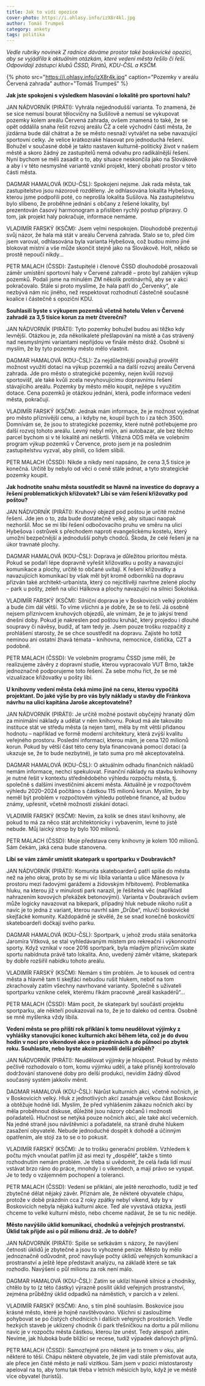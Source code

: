 ```yaml
---
title: Jak to vidí opozice
cover-photo: https://i.ohlasy.info/izX8r4kl.jpg
author: Tomáš Trumpeš
category: ankety
tags: politika
---
```


*Vedle rubriky novinek Z radnice dáváme prostor také boskovické opozici, aby se vyjádřila k aktuálním otázkám, které vedení města řešilo či řeší. Odpovídají zástupci klubů ČSSD, Pirátů, KDU-ČSL a KSČM.*

{% photo src="https://i.ohlasy.info/izX8r4k.jpg" caption="Pozemky v areálu Červená zahrada" author="Tomáš Trumpeš" %}

**Jak jste spokojeni s výsledkem hlasování o lokalitě pro sportovní halu?**

JAN NÁDVORNÍK (PIRÁTI): Vyhrála nejjednodušší varianta. To znamená, že se sice nemusí bourat tělocvičny na Sušilově a nemusí se vykupovat pozemky kolem areálu Červená zahrada, ovšem znamená to také, že se opět oddálila snaha řešit rozvoj areálu ČZ a celé východní části města, že jízdárna bude dál chátrat a že se město nesnaží vytvářet na sebe navazující sportovní celky. Je velice krátkozraké hlasovat pro jednoduchá řešení. Bohužel v současné době je takto nastaven kulturně-politický život v našem městě a skoro žádný ze zastupitelů nemá odvahu pro radikálnější řešení. Nyní bychom se měli zasadit o to, aby situace neskončila jako na Slovákově a aby i v této nesmyslné variantě vznikl projekt, který obohatí prostor v této části města.

DAGMAR HAMALOVÁ (KDU-ČSL): Spokojeni nejsme. Jak rada města, tak zastupitelstvo jsou názorově rozděleny. Je odhlasována lokalita Hybešova, kterou jsme podpořili poté, co neprošla lokalita Sušilova. Na zastupitelstvu bylo slíbeno, že proběhne jednání s občany z řešené lokality, byl prezentován časový harmonogram a přislíben rychlý postup přípravy. O tom, jak projekt haly pokračuje, informace nemáme.

VLADIMÍR FARSKÝ (KSČM): Jsem velmi nespokojen. Dlouhodobě prezentuji svůj názor, že hala má stát v areálu Červená zahrada. Stalo se to, před čím jsem varoval, odhlasována byla varianta Hybešova, což budou mimo jiné blokovat místní a vše může skončit stejně jako na Slovákově. Holt, někdo se prostě nepoučí nikdy… 

PETR MALACH (ČSSD): Zastupitelé i členové ČSSD dlouhodobě prosazovali záměr umístění sportovní haly v Červené zahradě – proto byl zahájen výkup pozemků. Podali jsme na minulém ZM několik protinávrhů, aby se v akci pokračovalo. Stále si proto myslíme, že hala patří do „Červenky“, ale nezbývá nám nic jiného, než respektovat rozhodnutí částečně současné koalice i částečně s opoziční KDU.

**Souhlasili byste s výkupem pozemků včetně hotelu Velen v Červené zahradě za 3,5 tisíce korun za metr čtvereční?**

JAN NÁDVORNÍK (PIRÁTI): Tyto pozemky bohužel budou asi těžko kdy levnější. Otázkou je, zda několikaleté přešlapování na místě a čas strávený nad nesmyslnými variantami nepřijdou ve finále město dráž. Osobně si myslím, že by tyto pozemky město mělo vlastnit.

DAGMAR HAMALOVÁ (KDU-ČSL): Za nejdůležitější považuji prověřit možnost využití dotací na výkup pozemků a na další rozvoj areálu Červená zahrada. Jde pro město o strategické pozemky, nejen kvůli rozvoji sportovišť, ale také kvůli zcela nevyhovujícímu dopravnímu řešení stávajícího areálu. Pozemky by město mělo koupit, nejlépe s využitím dotace. Cena pozemků je otázkou jednání, která, podle informace vedení města, pokračují.

VLADIMÍR FARSKÝ (KSČM): Jednak mám informace, že je možnost vyjednat pro město příznivější cenu, a i kdyby ne, koupil bych to i za těch 3500. Domnívám se, že jsou to strategické pozemky, které nutně potřebujeme pro další rozvoj tohoto areálu. Levný nebyl mlýn, ani autobazar, ale bez těchto parcel bychom si v té lokalitě ani neškrtli. Vítězná ODS měla ve volebním program výkup pozemků v Července, proto jsem je na posledním zastupitelstvu vyzval, aby plnili, co lidem slíbili.

PETR MALACH (ČSSD): Nikde a nikdy není napsáno, že cena 3,5 tisíce je konečná. Určitě by nebylo od věci o ceně stále jednat, a tyto strategické pozemky koupit. 

**Jak hodnotíte snahu města soustředit se hlavně na investice do dopravy a řešení problematických křižovatek? Líbí se vám řešení křižovatky pod poštou?**

JAN NÁDVORNÍK (PIRÁTI): Kruhový objezd pod poštou je určitě možné řešení. Jde jen o to, zda bude dostatečně velký, aby situaci naopak nezhoršil. Moc se mi líbí řešení odbočovacího pruhu ve směru na ulici Hybešova i ostrůvek s přechodem naproti evangelickému kostelu, který umožní bezpečnější a jednodušší pohyb chodců. Škoda, že celé řešení je na úkor travnaté plochy.

DAGMAR HAMALOVÁ (KDU-ČSL): Doprava je důležitou prioritou města. Pokud se podaří lépe dopravně vyřešit křižovatku u pošty a navazující komunikace a plochy, určitě to občané uvítají. K řešení křižovatky a navazujících komunikací by však měl být kromě odborníků na dopravu přizván také architekt-urbanista, který co nejcitlivěji navrhne zelené plochy – park u pošty, zeleň na ulici Hálkova a plochy navazující na silnici Sokolská.

VLADIMÍR FARSKÝ (KSČM): Silniční doprava je v Boskovicích velký problém a bude čím dál větší. To víme všichni a je dobře, že se to řeší. Já osobně nejsem příznivcem kruhových objezdů, ale vnímám, že je to jakýsi trend dnešní doby. Pokud je nakreslen pod poštou kruháč, který projedou i dlouhé soupravy či návěsy, budiž, ať tam tedy je. Jsem pouze trošku rozpačitý z prohlášení starosty, že se chce soustředit na dopravu. Zajisté ho totiž neminou ani ostatní žhavá témata – knihovna, nemocnice, čistička, CZT a podobně.

PETR MALACH (ČSSD): Ve volebním programu ČSSD jsme měli, že realizujeme závěry z dopravní studie, kterou vypracovalo VUT Brno, takže jednoznačně podporujeme toto řešení. Za sebe mohu říct, že se mě vizualizace křižovatky u pošty líbí.

**U knihovny vedení města čeká mimo jiné na cenu, kterou vypočítá projektant. Do jaké výše by pro vás byly náklady u stavby dle Fránkova návrhu na ulici kapitána Jaroše akceptovatelné?**

JAN NÁDVORNÍK (PIRÁTI): Je určitě možné postavit obyčejný hranatý dům za minimální náklady a udělat v něm knihovnu. Pokud má ale takováto instituce stát ve středu města (a nejen tam), měla by mít větší přidanou hodnotu – například ve formě moderní architektury, která zvýší kvalitu veřejného prostoru. Poslední informaci, kterou mám, je cena 120 milionů korun. Pokud by větší část této ceny byla financovaná pomocí dotací (a ukazuje se, že to bude nezbytné), je tato suma pro mě akceptovatelná.

DAGMAR HAMALOVÁ (KDU-ČSL): O aktuálním odhadu finančních nákladů nemám informace, nechci spekulovat. Finanční náklady na stavbu knihovny je nutné řešit v kontextu střednědobého výhledu rozpočtu města, tj. společně s dalšími investičními akcemi města. Aktuálně je v rozpočtovém výhledu 2020–2024 počítáno s částkou 115 milionů korun. Myslím, že by neměl být problém v rozpočtovém výhledu potřebné  finance, až budou známy, upřesnit, včetně možnosti získání dotací.

VLADIMÍR FARSKÝ (KSČM): Nevím, za kolik se dnes staví knihovny, ale pokud to má za něco stát architektonicky i vybavením, levné to jistě nebude. Můj laický strop by bylo 100 milionů.

PETR MALACH (ČSSD): Moje představa ceny knihovny je kolem 100 milionů. Sám čekám, jaká cena bude stanovena.

**Líbí se vám záměr umístit skatepark u sportparku v Doubravách?**

JAN NÁDVORNÍK (PIRÁTI): Komunita skateboarderů patří spíše do města než na jeho okraj, proto by se mi víc líbila varianta u ulice Mánesova (v prostoru mezi řadovými garážemi a židovským hřbitovem). Problematika hluku, na kterou již v minulosti park narazil, je řešitelná věc (například nahrazením kovových překážek betonovými). Varianta v Doubravách ovšem může logicky navazovat na bikepark, případný hluk nebude nikoho rušit a navíc je to jedna z variant, kterou navrhl sám „Drůbe“, mluvčí boskovické skejťácké komunity. Každopádně je skvělé, že se snad konečně boskovičtí skateboardeři dočkají svého parku.

DAGMAR HAMALOVÁ (KDU-ČSL): Sportpark, u jehož zrodu stála senátorka Jaromíra Vítková, se stal vyhledávaným místem pro rekreační i výkonnostní sporty. Když vznikal v roce 2016 sportpark, byla mladým příznivcům skate sportu nabídnuta právě tato lokalita. Ano, uvedený záměr vítáme, skatepark by dobře rozšířil nabídku tohoto areálu.

VLADIMÍR FARSKÝ (KSČM): Nemám s tím problém. Je to kousek od centra města a hlavně tam ti skejťáci nebudou rušit hlukem, neboť na tom zkrachovaly zatím všechny navrhované varianty. Společně s uživateli sportparku vznikne celek, kterému říkám pracovně „areál kaskadérů“…

PETR MALACH (ČSSD): Mám pocit, že skatepark byl součástí projektu sportparku, ale někteří poukazovali na to, že je to daleko od centra. Osobně se mně myšlenka vždy líbila.

**Vedení města se pro příští rok přiklání k tomu neudělovat výjimky z vyhlášky stanovující konec kulturních akcí během léta, což je do dvou hodin v noci pro víkendové akce o prázdninách a do půlnoci po zbytek roku. Souhlasíte, nebo byste akcím povolili delší průběh?**

JAN NÁDVORNÍK (PIRÁTI): Neudělovat výjimky je hloupost. Pokud by město pečlivě rozhodovalo o tom, komu výjimku udělí, a také přísněji kontrolovalo dodržování stanovené doby pro delší produkci, nevidím žádný důvod současný systém jakkoliv měnit.

DAGMAR HAMALOVÁ (KDU-ČSL): Nárůst kulturních akcí, včetně nočních, je v Boskovicích velký. Hluk z jednotlivých akcí zasahuje velkou část Boskovic a obtěžuje hodně lidí.  Myslím, že před vyhlášením zákazu nočních akcí by měla proběhnout diskuse, důležité jsou názory občanů i možnosti pořadatelů. Hlučnost se netýká pouze nočních akcí, ale také akcí večerních. Na jedné straně jsou návštěvníci a pořadatelé, na straně druhé hlukem zasažení obyvatelé. Nebude jednoduché dospět k dohodě a účinným opatřením, ale stojí za to se o to pokusit.

VLADIMÍR FARSKÝ (KSČM): Je to trošku generační problém. Vzhledem k počtu mých vnoučat patřím již asi mezi ty „dospělé“, takže s tímto rozhodnutím nemám problém. Je třeba si uvědomit, že celá řada lidí musí vstávat brzo ráno do práce, mnohdy i o víkendech, a mají právo se vyspat. Je to tedy o vzájemném pochopení a toleranci.

PETR MALACH (ČSSD): Vedení se přiklání, ale ještě nerozhodlo, tudíž je teď zbytečné dělat nějaký závěr. Přiznám ale, že některé obyvatele chápu, protože v době prázdnin cca 2 roky zpátky nebyl víkend, kdy by v Boskovicích nebyla nějaká kulturní akce. Teď ale vyvstává otázka, jestli chceme to velké kulturní město, nebo chceme nadávat, že se tu nic neděje.

**Město navýšilo úklid komunikací, chodníků a veřejných prostranství. Úklid tak přijde asi o půl milionu dráž. Je to dobře?**

JAN NÁDVORNÍK (PIRÁTI): Spíše se setkávám s názory, že navýšení četnosti úklidů je zbytečné a jsou to vyhozené peníze. Město by mělo jednoznačně odůvodnit, proč navyšuje počty úklidů veřejných komunikací a prostranství a ještě lépe představit analýzu, na základě které se tak rozhodlo. Navýšení o půl milionu za rok není málo.

DAGMAR HAMALOVÁ (KDU-ČSL): Zatím se uklízí hlavně silnice a chodníky, chtělo by to (z této částky) výrazně posílit úklid veřejných prostranství, zejména průběžný úklid odpadků na náměstích, v parcích a v zeleni.

VLADIMÍR FARSKÝ (KSČM): Ano, s tím plně souhlasím. Boskovice jsou krásné město, které je hojně navštěvováno. Všichni si zasloužíme pohybovat se po čistých chodnících i dalších veřejných prostorách. Vedle hezkých staveb je uklizený chodník či park třešničkou na dortu a půl milionu navíc je v rozpočtu města částkou, kterou lze unést. Tedy alespoň zatím. Nevíme, jak hluboká bude blížící se recese, tudíž výpadek daňových příjmů.

PETR MALACH (ČSSD): Samozřejmě pro některé je to trnem v oku, ale některé to těší. Chápu některé obyvatele, že jim vadí stále přemisťovat auta, ale přece jen čisté město je naší vizitkou. Sám jsem v pozici místostarosty apeloval na to, aby tomu tak třeba v letních měsících bylo, když je ve městě více obyvatel (turistů).